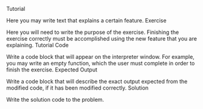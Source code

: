 Tutorial

Here you may write text that explains a certain feature.
Exercise

Here you will need to write the purpose of the exercise. Finishing the exercise correctly must be accomplished using the new feature that you are explaining.
Tutorial Code

Write a code block that will appear on the interpreter window. For example, you may write an empty function, which the user must complete in order to finish the exercise.
Expected Output

Write a code block that will describe the exact output expected from the modified code, if it has been modified correctly.
Solution

Write the solution code to the problem.
